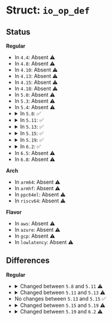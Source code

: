 # Struct: <code>io_op_def</code>

## Status
<b>Regular</b>
<ul>
<li>
In <code>4.4</code>: Absent ⚠️
</li>
<li>
In <code>4.8</code>: Absent ⚠️
</li>
<li>
In <code>4.10</code>: Absent ⚠️
</li>
<li>
In <code>4.13</code>: Absent ⚠️
</li>
<li>
In <code>4.15</code>: Absent ⚠️
</li>
<li>
In <code>4.18</code>: Absent ⚠️
</li>
<li>
In <code>5.0</code>: Absent ⚠️
</li>
<li>
In <code>5.3</code>: Absent ⚠️
</li>
<li>
In <code>5.4</code>: Absent ⚠️
</li>
<li>
<details>
<summary>In <code>5.8</code>: ✅</summary>

```c
struct io_op_def {
    unsigned int async_ctx;
    unsigned int needs_mm;
    unsigned int needs_file;
    unsigned int needs_file_no_error;
    unsigned int hash_reg_file;
    unsigned int unbound_nonreg_file;
    unsigned int not_supported;
    unsigned int file_table;
    unsigned int needs_fs;
    unsigned int pollin;
    unsigned int pollout;
    unsigned int buffer_select;
};
```
</details>
</li>
<li>
<details>
<summary>In <code>5.11</code>: ✅</summary>

```c
struct io_op_def {
    unsigned int needs_file;
    unsigned int needs_file_no_error;
    unsigned int hash_reg_file;
    unsigned int unbound_nonreg_file;
    unsigned int not_supported;
    unsigned int pollin;
    unsigned int pollout;
    unsigned int buffer_select;
    unsigned int needs_async_data;
    unsigned int plug;
    short unsigned int async_size;
    unsigned int work_flags;
};
```
</details>
</li>
<li>
<details>
<summary>In <code>5.13</code>: ✅</summary>

```c
struct io_op_def {
    unsigned int needs_file;
    unsigned int hash_reg_file;
    unsigned int unbound_nonreg_file;
    unsigned int not_supported;
    unsigned int pollin;
    unsigned int pollout;
    unsigned int buffer_select;
    unsigned int needs_async_setup;
    unsigned int plug;
    short unsigned int async_size;
};
```
</details>
</li>
<li>
<details>
<summary>In <code>5.15</code>: ✅</summary>

```c
struct io_op_def {
    unsigned int needs_file;
    unsigned int hash_reg_file;
    unsigned int unbound_nonreg_file;
    unsigned int not_supported;
    unsigned int pollin;
    unsigned int pollout;
    unsigned int buffer_select;
    unsigned int needs_async_setup;
    unsigned int plug;
    short unsigned int async_size;
};
```
</details>
</li>
<li>
<details>
<summary>In <code>5.19</code>: ✅</summary>

```c
struct io_op_def {
    unsigned int needs_file;
    unsigned int plug;
    unsigned int hash_reg_file;
    unsigned int unbound_nonreg_file;
    unsigned int pollin;
    unsigned int pollout;
    unsigned int poll_exclusive;
    unsigned int buffer_select;
    unsigned int needs_async_setup;
    unsigned int not_supported;
    unsigned int audit_skip;
    unsigned int ioprio;
    unsigned int iopoll;
    short unsigned int async_size;
    int (*prep)(struct io_kiocb *, const struct io_uring_sqe *);
    int (*issue)(struct io_kiocb *, unsigned int);
};
```
</details>
</li>
<li>
<details>
<summary>In <code>6.2</code>: ✅</summary>

```c
struct io_op_def {
    unsigned int needs_file;
    unsigned int plug;
    unsigned int hash_reg_file;
    unsigned int unbound_nonreg_file;
    unsigned int pollin;
    unsigned int pollout;
    unsigned int poll_exclusive;
    unsigned int buffer_select;
    unsigned int not_supported;
    unsigned int audit_skip;
    unsigned int ioprio;
    unsigned int iopoll;
    unsigned int iopoll_queue;
    unsigned int manual_alloc;
    short unsigned int async_size;
    const char *name;
    int (*prep)(struct io_kiocb *, const struct io_uring_sqe *);
    int (*issue)(struct io_kiocb *, unsigned int);
    int (*prep_async)(struct io_kiocb *);
    void (*cleanup)(struct io_kiocb *);
    void (*fail)(struct io_kiocb *);
};
```
</details>
</li>
<li>
In <code>6.5</code>: Absent ⚠️
</li>
<li>
In <code>6.8</code>: Absent ⚠️
</li>
</ul>
<b>Arch</b>
<ul>
<li>
In <code>arm64</code>: Absent ⚠️
</li>
<li>
In <code>armhf</code>: Absent ⚠️
</li>
<li>
In <code>ppc64el</code>: Absent ⚠️
</li>
<li>
In <code>riscv64</code>: Absent ⚠️
</li>
</ul>
<b>Flavor</b>
<ul>
<li>
In <code>aws</code>: Absent ⚠️
</li>
<li>
In <code>azure</code>: Absent ⚠️
</li>
<li>
In <code>gcp</code>: Absent ⚠️
</li>
<li>
In <code>lowlatency</code>: Absent ⚠️
</li>
</ul>

## Differences
<b>Regular</b>
<ul>
<li>
<details>
<summary>Changed between <code>5.8</code> and <code>5.11</code> ⚠️</summary>
<ul>
<li>
<b>Field added. </b>
<code>unsigned int needs_async_data</code>
</li>
<li>
<b>Field added. </b>
<code>unsigned int plug</code>
</li>
<li>
<b>Field added. </b>
<code>short unsigned int async_size</code>
</li>
<li>
<b>Field added. </b>
<code>unsigned int work_flags</code>
</li>
<li>
<b>Field removed. </b>
<code>unsigned int async_ctx</code>
</li>
<li>
<b>Field removed. </b>
<code>unsigned int needs_mm</code>
</li>
<li>
<b>Field removed. </b>
<code>unsigned int file_table</code>
</li>
<li>
<b>Field removed. </b>
<code>unsigned int needs_fs</code>
</li>
</ul>
</details>
</li>
<li>
<details>
<summary>Changed between <code>5.11</code> and <code>5.13</code> ⚠️</summary>
<ul>
<li>
<b>Field added. </b>
<code>unsigned int needs_async_setup</code>
</li>
<li>
<b>Field removed. </b>
<code>unsigned int needs_file_no_error</code>
</li>
<li>
<b>Field removed. </b>
<code>unsigned int needs_async_data</code>
</li>
<li>
<b>Field removed. </b>
<code>unsigned int work_flags</code>
</li>
</ul>
</details>
</li>
<li>
No changes between <code>5.13</code> and <code>5.15</code> ✅
</li>
<li>
<details>
<summary>Changed between <code>5.15</code> and <code>5.19</code> ⚠️</summary>
<ul>
<li>
<b>Field added. </b>
<code>unsigned int poll_exclusive</code>
</li>
<li>
<b>Field added. </b>
<code>unsigned int audit_skip</code>
</li>
<li>
<b>Field added. </b>
<code>unsigned int ioprio</code>
</li>
<li>
<b>Field added. </b>
<code>unsigned int iopoll</code>
</li>
<li>
<b>Field added. </b>
<code>int (*prep)(struct io_kiocb *, const struct io_uring_sqe *)</code>
</li>
<li>
<b>Field added. </b>
<code>int (*issue)(struct io_kiocb *, unsigned int)</code>
</li>
</ul>
</details>
</li>
<li>
<details>
<summary>Changed between <code>5.19</code> and <code>6.2</code> ⚠️</summary>
<ul>
<li>
<b>Field added. </b>
<code>unsigned int iopoll_queue</code>
</li>
<li>
<b>Field added. </b>
<code>unsigned int manual_alloc</code>
</li>
<li>
<b>Field added. </b>
<code>const char *name</code>
</li>
<li>
<b>Field added. </b>
<code>int (*prep_async)(struct io_kiocb *)</code>
</li>
<li>
<b>Field added. </b>
<code>void (*cleanup)(struct io_kiocb *)</code>
</li>
<li>
<b>Field added. </b>
<code>void (*fail)(struct io_kiocb *)</code>
</li>
<li>
<b>Field removed. </b>
<code>unsigned int needs_async_setup</code>
</li>
</ul>
</details>
</li>
</ul>
